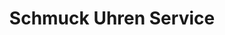 ---
title: "Schmuck Uhren Service"
url: /ostfildern/schmuck-uhren-service/
shop: Einkaufszentrum
---